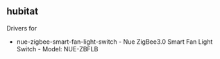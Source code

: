 ## hubitat
Drivers for 

  * nue-zigbee-smart-fan-light-switch - Nue ZigBee3.0 Smart Fan Light Switch - Model: NUE-ZBFLB 

